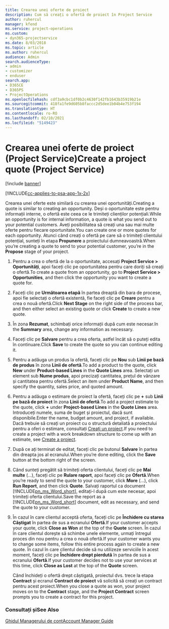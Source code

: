 ```yaml
---
title: Crearea unei oferte de proiect
description: Cum să creați o ofertă de proiect în Project Service
author: ruhercul
manager: kfend
ms.service: project-operations
ms.custom:
- dyn365-projectservice
ms.date: 8/03/2018
ms.topic: article
ms.author: ruhercul
audience: Admin
search.audienceType:
- admin
- customizer
- enduser
search.app:
- D365CE
- D365PS
- ProjectOperations
ms.openlocfilehash: cdf3a9cbc1df0b2c4630f142fb1643b35919b21e
ms.sourcegitcommit: 418fa1fe9d605b8faccc2d5dee1b04b4e753f194
ms.translationtype: HT
ms.contentlocale: ro-RO
ms.lasthandoff: 02/10/2021
ms.locfileid: "5149423"
---
```

# <a name="create-a-project-quote-project-service"></a><span data-ttu-id="f7634-103">Crearea unei oferte de proiect (Project Service)</span><span class="sxs-lookup"><span data-stu-id="f7634-103">Create a project quote (Project Service)</span></span>

[!include [banner](../includes/psa-now-project-operations.md)]

[!INCLUDE[cc-applies-to-psa-app-1x-2x](../includes/cc-applies-to-psa-app-1x-2x.md)]

<span data-ttu-id="f7634-104">Crearea unei oferte este similară cu crearea unei oportunități.</span><span class="sxs-lookup"><span data-stu-id="f7634-104">Creating a quote is similar to creating an opportunity.</span></span> <span data-ttu-id="f7634-105">Deși o oportunitate este pentru informații interne, o ofertă este ceea ce le trimiteți clienților potențiali.</span><span class="sxs-lookup"><span data-stu-id="f7634-105">While an opportunity is for internal information, a quote is what you send out to your potential customers.</span></span> <span data-ttu-id="f7634-106">Aveți posibilitatea să creați una sau mai multe oferte pentru fiecare oportunitate.</span><span class="sxs-lookup"><span data-stu-id="f7634-106">You can create one or more quotes for each opportunity.</span></span> <span data-ttu-id="f7634-107">Atunci când creați o ofertă pe care să o trimiteți clientului potențial, sunteți în etapa **Propunere** a proiectului dumneavoastră.</span><span class="sxs-lookup"><span data-stu-id="f7634-107">When you’re creating a quote to send to your potential customer, you’re in the **Propose** stage of your project.</span></span>  
  
1. <span data-ttu-id="f7634-108">Pentru a crea o ofertă de la o oportunitate, accesați **Project Service > Oportunități**, apoi faceți clic pe oportunitatea pentru care doriți să creați o ofertă.</span><span class="sxs-lookup"><span data-stu-id="f7634-108">To create a quote from an opportunity, go to **Project Service > Opportunities**, and then click the opportunity you want to create a quote for.</span></span>  
  
2. <span data-ttu-id="f7634-109">Faceți clic pe **Următoarea etapă** în partea dreaptă din bara de procese, apoi fie selectați o ofertă existentă, fie faceți clic pe **Creare** pentru a crea o nouă ofertă.</span><span class="sxs-lookup"><span data-stu-id="f7634-109">Click **Next Stage** on the right side of the process bar, and then either select an existing quote or click **Create** to create a new quote.</span></span>  
  
3. <span data-ttu-id="f7634-110">În zona **Rezumat**, schimbați orice informații după cum este necesar.</span><span class="sxs-lookup"><span data-stu-id="f7634-110">In the **Summary** area, change any information as necessary.</span></span>  
  
4. <span data-ttu-id="f7634-111">Faceți clic pe **Salvare** pentru a crea oferta, astfel încât să o puteți edita în continuare.</span><span class="sxs-lookup"><span data-stu-id="f7634-111">Click **Save** to create the quote so you can continue editing it.</span></span>  
  
5. <span data-ttu-id="f7634-112">Pentru a adăuga un produs la ofertă, faceți clic pe **Nou** sub **Linii pe bază de produs** în zona **Linii de ofertă**.</span><span class="sxs-lookup"><span data-stu-id="f7634-112">To add a product to the quote, click **New** under **Product-based Lines** in the **Quote Lines** area.</span></span> <span data-ttu-id="f7634-113">Selectați un element sub **Nume produs**, apoi precizați cantitatea, prețul de vânzare și cantitatea pentru ofertă.</span><span class="sxs-lookup"><span data-stu-id="f7634-113">Select an item under **Product Name**, and then specify the quantity, sales price, and quoted amount.</span></span>  
  
6. <span data-ttu-id="f7634-114">Pentru a adăuga o estimare de proiect la ofertă, faceți clic pe **+** sub **Linii pe bază de proiect** în zona **Linii de ofertă**.</span><span class="sxs-lookup"><span data-stu-id="f7634-114">To add a project estimate to the quote, click **+** under **Project-based Lines** in the **Quote Lines** area.</span></span> <span data-ttu-id="f7634-115">Introduceți numele, suma de buget și proiectul, dacă sunt disponibile.</span><span class="sxs-lookup"><span data-stu-id="f7634-115">Enter the name, budget amount, and project, if available.</span></span> <span data-ttu-id="f7634-116">Dacă trebuie să creați un proiect cu o structură detaliată a proiectului pentru a oferi o estimare, consultați [Creați un proiect](../psa/create-project.md).</span><span class="sxs-lookup"><span data-stu-id="f7634-116">If you need to create a project with a work breakdown structure to come up with an estimate, see [Create a project](../psa/create-project.md).</span></span>  
  
7. <span data-ttu-id="f7634-117">După ce ați terminat de editat, faceți clic pe butonul **Salvare** în partea din dreapta jos al ecranului.</span><span class="sxs-lookup"><span data-stu-id="f7634-117">When you’re done editing, click the **Save** button at the bottom right of the screen.</span></span>  
  
8. <span data-ttu-id="f7634-118">Când sunteți pregătit să trimiteți oferta clientului, faceți clic pe **Mai multe** (...), faceți clic pe **Rulare raport**, apoi faceți clic pe **Ofertă**.</span><span class="sxs-lookup"><span data-stu-id="f7634-118">When you’re ready to send the quote to your customer, click **More** (…), click **Run Report**, and then click **Quote**.</span></span> <span data-ttu-id="f7634-119">Salvați raportul ca document [!INCLUDE[pn_ms_Word_short](../includes/pn-ms-word-short.md)], editați-l după cum este necesar, apoi trimiteți oferta clientului.</span><span class="sxs-lookup"><span data-stu-id="f7634-119">Save the report as a [!INCLUDE[pn_ms_Word_short](../includes/pn-ms-word-short.md)] document, edit as necessary, and send the quote to your customer.</span></span>  
  
9. <span data-ttu-id="f7634-120">În cazul în care clientul acceptă oferta, faceți clic pe **Închidere cu starea Câștigat** în partea de sus a ecranului **Ofertă**.</span><span class="sxs-lookup"><span data-stu-id="f7634-120">If your customer accepts your quote, click **Close as Won** at the top of the **Quote** screen.</span></span> <span data-ttu-id="f7634-121">În cazul în care clientul dorește să schimbe unele elemente, urmați întregul proces din nou pentru a crea o nouă ofertă.</span><span class="sxs-lookup"><span data-stu-id="f7634-121">If your customer wants you to change some items, follow this entire process again to create a new quote.</span></span> <span data-ttu-id="f7634-122">În cazul în care clientul decide să nu utilizeze serviciile în acest moment, faceți clic pe **Închidere drept pierdută** în partea de sus a ecranului **Ofertă**.</span><span class="sxs-lookup"><span data-stu-id="f7634-122">If your customer decides not to use your services at this time, click **Close as Lost** at the top of the **Quote** screen.</span></span>  
  
   <span data-ttu-id="f7634-123">Când închideți o ofertă drept câștigată, proiectul dvs. trece la etapa **Contract** și ecranul **Contract de proiect** vă solicită să creați un contract pentru acest proiect.</span><span class="sxs-lookup"><span data-stu-id="f7634-123">When you close a quote as won, your project moves on to the **Contract** stage, and the **Project Contract** screen prompts you to create a contract for this project.</span></span>  
  
### <a name="see-also"></a><span data-ttu-id="f7634-124">Consultați și</span><span class="sxs-lookup"><span data-stu-id="f7634-124">See Also</span></span>  
 [<span data-ttu-id="f7634-125">Ghidul Managerului de cont</span><span class="sxs-lookup"><span data-stu-id="f7634-125">Account Manager Guide</span></span>](../psa/account-manager-guide.md)
